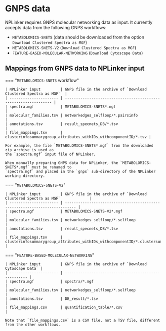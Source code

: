 # GNPS data 

NPLinker requires GNPS molecular networking data as input. It currently accepts data from the following 
GNPS workflows:

- `METABOLOMICS-SNETS` (data should be downloaded from the option `Download Clustered Spectra as MGF`)
- `METABOLOMICS-SNETS-V2` (`Download Clustered Spectra as MGF`)
- `FEATURE-BASED-MOLECULAR-NETWORKING` (`Download Cytoscape Data`)


## Mappings from GNPS data to NPLinker input

=== "`METABOLOMICS-SNETS` workflow"

    | NPLinker input         | GNPS file in the archive of `Download Clustered Spectra as MGF`  |
    | ---------------------- | ---------------------------------------------------------------- |
    | spectra.mgf            | METABOLOMICS-SNETS*.mgf                                          |
    | molecular_families.tsv | networkedges_selfloop/*.pairsinfo                                |
    | annotations.tsv        | result_specnets_DB/*.tsv                                         |
    | file_mappings.tsv      | clusterinfosummarygroup_attributes_withIDs_withcomponentID/*.tsv |

    For example, the file `METABOLOMICS-SNETS*.mgf` from the downloaded zip archive is used as 
    the `spectra.mgf` input file of NPLinker. 
    
    When manually preparing GNPS data for NPLinker, the `METABOLOMICS-SNETS*.mgf` must be renamed to
    `spectra.mgf` and placed in the `gnps` sub-directory of the NPLinker working directory.
    

=== "`METABOLOMICS-SNETS-V2`"

    | NPLinker input         | GNPS file in the archive of `Download Clustered Spectra as MGF`             |
    | ---------------------- | --------------------------------------------------------------------------- |
    | spectra.mgf            | METABOLOMICS-SNETS-V2*.mgf                                                  |
    | molecular_families.tsv | networkedges_selfloop/*.selfloop                                            |
    | annotations.tsv        | result_specnets_DB/*.tsv                                                    |
    | file_mappings.tsv      | clusterinfosummarygroup_attributes_withIDs_withcomponentID/*.clustersummary |


=== "`FEATURE-BASED-MOLECULAR-NETWORKING`"

    | NPLinker input         | GNPS file in the archive of `Download Cytoscape Data` |
    | ---------------------- | ----------------------------------------------------- |
    | spectra.mgf            | spectra/*.mgf                                         |
    | molecular_families.tsv | networkedges_selfloop/*.selfloop                      |
    | annotations.tsv        | DB_result/*.tsv                                       |
    | file_mappings.csv      | quantification_table/*.csv                            |

    Note that `file_mappings.csv` is a CSV file, not a TSV file, different from the other workflows.